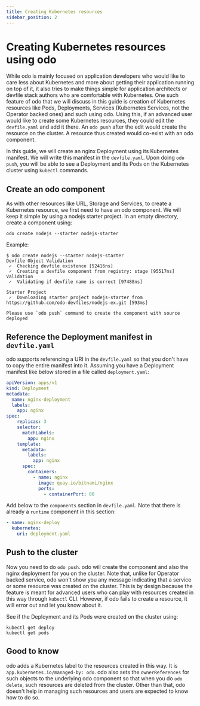 ```yaml
---
title: Creating Kubernetes resources
sidebar_position: 2
---
```

# Creating Kubernetes resources using odo

While odo is mainly focused on application developers who would like to care less about Kubernetes and more about getting their application running on top of it, it also tries to make things simple for application architects or devfile stack authors who are comfortable with Kubernetes. One such feature of odo that we will discuss in this guide is creation of Kubernetes resources like Pods, Deployments, Services (Kubernetes Services, not the Operator backed ones) and such using odo. Using this, if an advanced user would like to create some Kubernetes resources, they could edit the `devfile.yaml` and add it there. An `odo push` after the edit would create the resource on the cluster. A resource thus created would co-exist with an odo component. 

In this guide, we will create an nginx Deployment using its Kubernetes manifest. We will write this manifest in the `devfile.yaml`. Upon doing `odo push`, you will be able to see a Deployment and its Pods on the Kubernetes cluster using `kubectl` commands.

## Create an odo component

As with other resources like URL, Storage and Services, to create a Kubernetes resource, we first need to have an odo component. We will keep it simple by using a nodejs starter project. In an empty directory, create a component using:
```shell
odo create nodejs --starter nodejs-starter
```
Example:
```shell
$ odo create nodejs --starter nodejs-starter
Devfile Object Validation
 ✓  Checking devfile existence [52416ns]
 ✓  Creating a devfile component from registry: stage [95517ns]
Validation
 ✓  Validating if devfile name is correct [97488ns]

Starter Project
 ✓  Downloading starter project nodejs-starter from https://github.com/odo-devfiles/nodejs-ex.git [593ms]

Please use `odo push` command to create the component with source deployed
```

## Reference the Deployment manifest in `devfile.yaml`

odo supports referencing a URI in the `devfile.yaml` so that you don't have to copy the entire manifest into it. Assuming you have a Deployment manifest like below stored in a file called `deployment.yaml`:

```yaml
apiVersion: apps/v1
kind: Deployment
metadata:
  name: nginx-deployment
  labels:
    app: nginx
spec:
    replicas: 3
    selector:
      matchLabels:
        app: nginx
    template:
      metadata:
        labels:
          app: nginx
      spec:
        containers:
          - name: nginx
            image: quay.io/bitnami/nginx
            ports:
              - containerPort: 80
```

Add below to the `components` section in `devfile.yaml`. Note that there is already a `runtime` component in this section:

```yaml
- name: nginx-deploy
  kubernetes:
    uri: deployment.yaml
```
## Push to the cluster

Now you need to do `odo push`. odo will create the component and also the nginx deployment for you on the cluster. Note that, unlike for Operator backed service, odo won't show you any message indicating that a service or some resource was created on the cluster. This is by design because the feature is meant for advanced users who can play with resources created in this way through `kubectl` CLI. However, if odo fails to create a resource, it will error out and let you know about it.

See if the Deployment and its Pods were created on the cluster using:
```shell
kubectl get deploy
kubectl get pods
```

## Good to know

odo adds a Kubernetes label to the resources created in this way. It is `app.kubernetes.io/managed-by: odo`. odo also sets the `ownerReferences` for such objects to the underlying odo component so that when you do `odo delete`, such resources are deleted from the cluster. Other than that, odo doesn't help in managing such resources and users are expected to know how to do so.